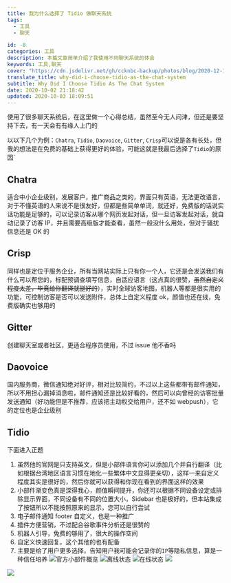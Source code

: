 ```yaml
---
title: 我为什么选择了 Tidio 做聊天系统
tags:
  - 工具
  - 聊天

id: -8
categories: 工具
description: 本篇文章简单介绍了我使用不同聊天系统的体会
keywords: 工具,聊天
cover: "https://cdn.jsdelivr.net/gh/ccknbc-backup/photos/blog/2020-12-15~18-17-57.webp"
translate_title: why-did-i-choose-tidio-as-the-chat-system
subtitle: Why Did I Choose Tidio As The Chat System
date: 2020-10-02 21:18:42
updated: 2020-10-03 18:09:51
---
```


使用了很多聊天系统后，在这里做一个心得总结，虽然至今无人问津，但还是要坚持下去，有一天会有有缘人上门的

以以下几个为例：`Chatra`, `Tidio`, `Daovoice`, `Gitter`, `Crisp`可以说是各有长处，但我的想法是在免费的基础上获得更好的体验，可能这就是我最后选择了`Tidio`的原因`

## Chatra

适合中小企业级别，发展客户，推广商品之类的，界面只有英语，无法更改语言，对于不懂英语的人来说不是很友好，但都是些简单单词，就还好，免费版的话说实话功能是足够的，可以记录访客从哪个网页发起对话，但一旦访客发起对话，就自动记录了访客 IP，并且需要高级版才能查看，虽然一般没什么用处，但对于骚扰信息还是 OK 的

## Crisp

同样也是定位于服务企业，所有当网站实际上只有你一个人，它还是会发送我们有什么可以帮您的，标配预调查填写信息，自适应语言（这点真的很赞，~~虽然自定义程度太差，毕竟给你翻译就挺好的~~），实时全球访客地图，机器人等都是很实用的功能，可控制访客是否可以发送附件，总体上自定义程度 ok，颜值也还在线，免费版确实也够用的

## Gitter

创建聊天室或者社区，更适合程序员使用，不过 issue 他不香吗

## Daovoice

国内服务商，微信通知绝对好评，相对比较简约，不过以上这些都带有邮件通知，所以不用担心漏掉消息啦，邮件通知还是比较好看的，然后可以向曾经的访客批量发送通知（好功能但是不推荐，应该把主动权交给用户，还不如 webpush），它的定位也是企业级别

## Tidio

下面进入正题

1. 虽然他的官网是只支持英文，但是小部件语言你可以添加几个并自行翻译（比如根据台湾地区语言习惯在地化一些繁体中文显得更亲切），这样一来自定义程度其实是很好的，然后你就可以获得和你现在看到的界面这样的效果
2. 小部件渐变色真是深得我心，颜值瞬间提升，你还可以根据不同设备设定或排除显示界面，不同设备有不同的位置大小，Sidebar 也是极好的，但本站集成了按钮所以不能按照原来的显示，您可以自行尝试
3. 电子邮件通知 footer 自定义，也是一种推广
4. 插件方便营销，不过配合谷歌事件分析还是很赞的
5. 机器人引导，免费的够用了，很大的操作空间
6. 自定义快速回复，这个其他的也有配备
7. 主要是给了用户更多选择，告知用户我可能会记录你的`IP`等隐私信息，算是一种信任培养
   ![](https://cdn.jsdelivr.net/gh/ccknbc-backup/photos/blog/2020-10-03~14_51_35.webp#height=562&id=Twd0i&originHeight=562&originWidth=502&originalType=binary&ratio=1&status=done&style=none&width=502)官方小部件概览
   ![](https://cdn.jsdelivr.net/gh/ccknbc-backup/photos/blog/2020-10-03~14_52_16.webp#height=826&id=gegKF&originHeight=826&originWidth=381&originalType=binary&ratio=1&status=done&style=none&width=381)离线状态
   ![](https://cdn.jsdelivr.net/gh/ccknbc-backup/photos/blog/2020-10-03~14_52_23.webp#height=759&id=ttfZV&originHeight=759&originWidth=373&originalType=binary&ratio=1&status=done&style=none&width=373)在线状态
   ![](https://cdn.jsdelivr.net/gh/ccknbc-backup/photos/blog/2020-10-03~14_55_44.webp#height=895&id=nzCLx&originHeight=895&originWidth=1920&originalType=binary&ratio=1&status=done&style=none&width=1920)

![](https://cdn.jsdelivr.net/gh/ccknbc-backup/photos/blog/2020-10-03~15_02_00.webp#height=3169&id=E78nI&originHeight=3169&originWidth=1920&originalType=binary&ratio=1&status=done&style=none&width=1920)
